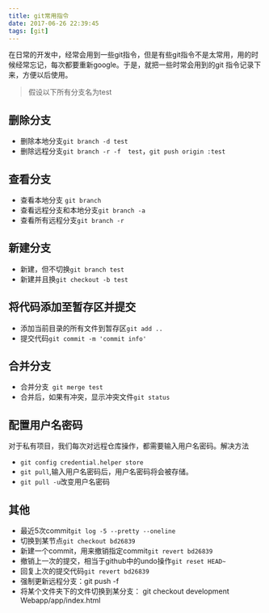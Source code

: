 ```yaml
---
title: git常用指令
date: 2017-06-26 22:39:45
tags: [git]
---
```


在日常的开发中，经常会用到一些git指令，但是有些git指令不是太常用，用的时候经常忘记，每次都要重新google。于是，就把一些时常会用到的git 指令记录下来，方便以后使用。

<!--more-->
> 假设以下所有分支名为test

## 删除分支
+ 删除本地分支``git branch -d test``
+ 删除远程分支``git branch -r -f  test``，``git push origin :test``

## 查看分支
+ 查看本地分支 ``git branch``
+ 查看远程分支和本地分支``git branch -a``
+ 查看所有远程分支``git branch -r ``

## 新建分支
+ 新建，但不切换``git branch test``
+ 新建并且换``git checkout -b test``

## 将代码添加至暂存区并提交
+ 添加当前目录的所有文件到暂存区``git add ..``
+ 提交代码``git commit -m 'commit info'``

## 合并分支
+ 合并分支`` git merge test``
+ 合并后，如果有冲突，显示冲突文件``git status``

## 配置用户名密码
对于私有项目，我们每次对远程仓库操作，都需要输入用户名密码。解决方法
+ ``git config credential.helper store``
+ ``git pull``,输入用户名密码后，用户名密码将会被存储。
+ ``git pull -u``改变用户名密码

## 其他
+ 最近5次commit``git log -5 --pretty --oneline``
+ 切换到某节点``git checkout bd26839``
+ 新建一个commit，用来撤销指定commit``git revert bd26839``
+ 撤销上一次的提交，相当于github中的undo操作``git reset HEAD~ ``
+ 回复上次的提交代码``git revert bd26839``
+ 强制更新远程分支：git push -f <remote> <branch>
+ 将某个文件夹下的文件切换到某分支： git checkout development Webapp/app/index.html